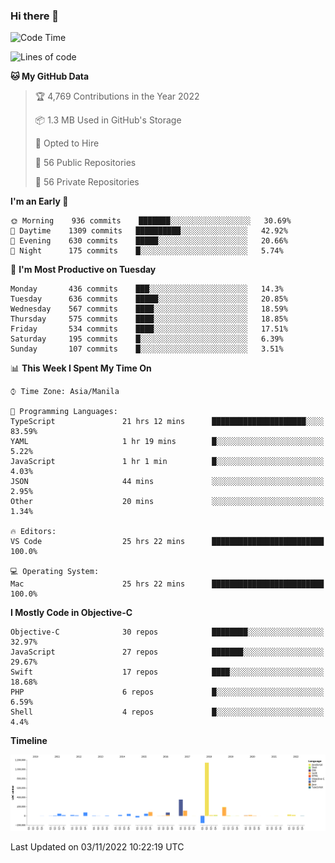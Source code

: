 ### Hi there 👋

<!--START_SECTION:waka-->
![Code Time](http://img.shields.io/badge/Code%20Time-3%2C279%20hrs%2038%20mins-blue)

![Lines of code](https://img.shields.io/badge/From%20Hello%20World%20I%27ve%20Written-2%20Million%20lines%20of%20code-blue)

**🐱 My GitHub Data** 

> 🏆 4,769 Contributions in the Year 2022
 > 
> 📦 1.3 MB Used in GitHub's Storage 
 > 
> 💼 Opted to Hire
 > 
> 📜 56 Public Repositories 
 > 
> 🔑 56 Private Repositories  
 > 
**I'm an Early 🐤** 

```text
🌞 Morning    936 commits    ███████░░░░░░░░░░░░░░░░░░   30.69% 
🌆 Daytime    1309 commits   ██████████░░░░░░░░░░░░░░░   42.92% 
🌃 Evening    630 commits    █████░░░░░░░░░░░░░░░░░░░░   20.66% 
🌙 Night      175 commits    █░░░░░░░░░░░░░░░░░░░░░░░░   5.74%

```
📅 **I'm Most Productive on Tuesday** 

```text
Monday       436 commits    ███░░░░░░░░░░░░░░░░░░░░░░   14.3% 
Tuesday      636 commits    █████░░░░░░░░░░░░░░░░░░░░   20.85% 
Wednesday    567 commits    ████░░░░░░░░░░░░░░░░░░░░░   18.59% 
Thursday     575 commits    ████░░░░░░░░░░░░░░░░░░░░░   18.85% 
Friday       534 commits    ████░░░░░░░░░░░░░░░░░░░░░   17.51% 
Saturday     195 commits    █░░░░░░░░░░░░░░░░░░░░░░░░   6.39% 
Sunday       107 commits    █░░░░░░░░░░░░░░░░░░░░░░░░   3.51%

```


📊 **This Week I Spent My Time On** 

```text
⌚︎ Time Zone: Asia/Manila

💬 Programming Languages: 
TypeScript               21 hrs 12 mins      █████████████████████░░░░   83.59% 
YAML                     1 hr 19 mins        █░░░░░░░░░░░░░░░░░░░░░░░░   5.22% 
JavaScript               1 hr 1 min          █░░░░░░░░░░░░░░░░░░░░░░░░   4.03% 
JSON                     44 mins             ░░░░░░░░░░░░░░░░░░░░░░░░░   2.95% 
Other                    20 mins             ░░░░░░░░░░░░░░░░░░░░░░░░░   1.34%

🔥 Editors: 
VS Code                  25 hrs 22 mins      █████████████████████████   100.0%

💻 Operating System: 
Mac                      25 hrs 22 mins      █████████████████████████   100.0%

```

**I Mostly Code in Objective-C** 

```text
Objective-C              30 repos            ████████░░░░░░░░░░░░░░░░░   32.97% 
JavaScript               27 repos            ███████░░░░░░░░░░░░░░░░░░   29.67% 
Swift                    17 repos            ████░░░░░░░░░░░░░░░░░░░░░   18.68% 
PHP                      6 repos             █░░░░░░░░░░░░░░░░░░░░░░░░   6.59% 
Shell                    4 repos             █░░░░░░░░░░░░░░░░░░░░░░░░   4.4%

```


**Timeline**

![Chart not found](https://raw.githubusercontent.com/rad182/rad182/main/charts/bar_graph.png) 


 Last Updated on 03/11/2022 10:22:19 UTC
<!--END_SECTION:waka-->


<!--
**rad182/rad182** is a ✨ _special_ ✨ repository because its `README.md` (this file) appears on your GitHub profile.

Here are some ideas to get you started:

- 🔭 I’m currently working on ...
- 🌱 I’m currently learning ...
- 👯 I’m looking to collaborate on ...
- 🤔 I’m looking for help with ...
- 💬 Ask me about ...
- 📫 How to reach me: ...
- 😄 Pronouns: ...
- ⚡ Fun fact: ...
-->
